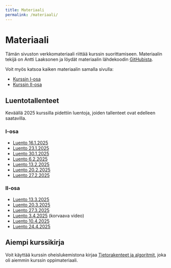 ```yaml
---
title: Materiaali
permalink: /materiaali/
---
```

    
# Materiaali

Tämän sivuston verkkomateriaali riittää kurssin suorittamiseen. Materiaalin tekijä on Antti Laaksonen ja löydät materiaalin lähdekoodin [GitHubista](https://github.com/hy-tira/syksy-2025).

Voit myös katsoa kaiken materiaalin samalla sivulla:

* [Kurssin I-osa](../kaikki1)
* [Kurssin II-osa](../kaikki2)

## Luentotallenteet

Keväällä 2025 kurssilla pidettiin luentoja, joiden tallenteet ovat edelleen saatavilla.

### I-osa

* [Luento 16.1.2025](https://www.helsinki.fi/fi/unitube/video/b4bc417d-b153-43e8-9b65-1221bd493169)
* [Luento 23.1.2025](https://www.helsinki.fi/fi/unitube/video/7256c4e6-a742-4bd0-8ecc-ae779f7d4ca6)
* [Luento 30.1.2025](https://www.helsinki.fi/fi/unitube/video/36ea0adb-f40c-415a-a0dd-f94d77180a8c)
* [Luento 6.2.2025](https://www.helsinki.fi/fi/unitube/video/35e071c2-972e-4e91-86cb-480d6fec9eb5)
* [Luento 13.2.2025](https://www.helsinki.fi/fi/unitube/video/322564aa-3cff-409b-8edf-e7895dbda3fa)
* [Luento 20.2.2025](https://www.helsinki.fi/fi/unitube/video/ab7b2f5b-8a95-41e0-938f-9215af09c78d)
* [Luento 27.2.2025](https://www.helsinki.fi/fi/unitube/video/8c8aa00b-a7d1-411f-b5eb-085d9aa851a0)

### II-osa

* [Luento 13.3.2025](https://www.helsinki.fi/fi/unitube/video/95c230a4-e2e5-4bd6-91e3-a39eeec082ef)
* [Luento 20.3.2025](https://www.helsinki.fi/fi/unitube/video/1814b1eb-16a9-4373-957b-6be52d680156)
* [Luento 27.3.2025](https://www.helsinki.fi/fi/unitube/video/dfb574c5-f926-446f-a44e-3dd4ebd731f7)
* [Luento 3.4.2025](https://www.helsinki.fi/fi/unitube/video/defded7e-8596-4c80-bc12-d53fcecd9ada) (korvaava video)
* [Luento 10.4.2025](https://www.helsinki.fi/fi/unitube/video/657c9508-8531-4f7b-8393-9a5c71bd6cae)
* [Luento 24.4.2025](https://www.helsinki.fi/fi/unitube/video/f57a169c-e96c-480c-92b4-f06e907dbb92)

## Aiempi kurssikirja

Voit käyttää kurssin oheislukemistona kirjaa [Tietorakenteet ja algoritmit](https://www.cs.helsinki.fi/u/ahslaaks/tirakirja/), joka oli aiemmin kurssin oppimateriaali.
